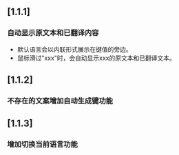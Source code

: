 <!-- Keep a Changelog guide -> https://keepachangelog.com -->

## [1.1.1]

### 自动显示原文本和已翻译内容

- 默认语言会以内联形式展示在键值的旁边。
- 鼠标滑过"xxx"时，会自动显示xxx的原文本和已翻译文本。

## [1.1.2]

### 不存在的文案增加自动生成键功能

## [1.1.3]

### 增加切换当前语言功能

